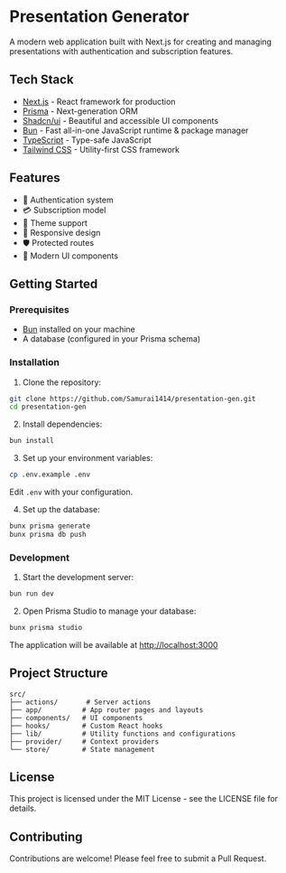 # Presentation Generator

A modern web application built with Next.js for creating and managing presentations with authentication and subscription features.

## Tech Stack

- [Next.js](https://nextjs.org/) - React framework for production
- [Prisma](https://www.prisma.io/) - Next-generation ORM
- [Shadcn/ui](https://ui.shadcn.com/) - Beautiful and accessible UI components
- [Bun](https://bun.sh/) - Fast all-in-one JavaScript runtime & package manager
- [TypeScript](https://www.typescriptlang.org/) - Type-safe JavaScript
- [Tailwind CSS](https://tailwindcss.com/) - Utility-first CSS framework

## Features

- 🔐 Authentication system
- 💳 Subscription model
- 🎨 Theme support
- 📱 Responsive design
- 🛡️ Protected routes
- 🎯 Modern UI components

## Getting Started

### Prerequisites

- [Bun](https://bun.sh/) installed on your machine
- A database (configured in your Prisma schema)

### Installation

1. Clone the repository:
```bash
git clone https://github.com/Samurai1414/presentation-gen.git
cd presentation-gen
```

2. Install dependencies:
```bash
bun install
```

3. Set up your environment variables:
```bash
cp .env.example .env
```
Edit `.env` with your configuration.

4. Set up the database:
```bash
bunx prisma generate
bunx prisma db push
```

### Development

1. Start the development server:
```bash
bun run dev
```

2. Open Prisma Studio to manage your database:
```bash
bunx prisma studio
```

The application will be available at [http://localhost:3000](http://localhost:3000)

## Project Structure

```
src/
├── actions/       # Server actions
├── app/          # App router pages and layouts
├── components/   # UI components
├── hooks/        # Custom React hooks
├── lib/          # Utility functions and configurations
├── provider/     # Context providers
└── store/        # State management
```

## License

This project is licensed under the MIT License - see the LICENSE file for details.

## Contributing

Contributions are welcome! Please feel free to submit a Pull Request.